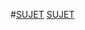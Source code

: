 #[SUJET](http://www-igm.univ-mlv.fr/~carayol/coursprogreseauINFO2/tds/td6.html)
[SUJET](http://www-igm.univ-mlv.fr/~carayol/coursprogreseauINFO2/tds/td6.html)
